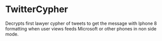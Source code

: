 # TwitterCypher
Decrypts first lawyer cypher of tweets to get the message with Iphone 8 formatting when user views feeds Microsoft or other phones in non side mode.
